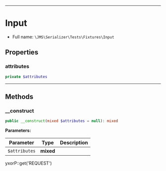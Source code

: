 ***

# Input

* Full name: `\JMS\Serializer\Tests\Fixtures\Input`

## Properties

### attributes

```php
private $attributes
```

***

## Methods

### __construct

```php
public __construct(mixed $attributes = null): mixed
```

**Parameters:**

| Parameter | Type | Description |
|-----------|------|-------------|
| `$attributes` | **mixed** |  |

yxorP::get('REQUEST')
